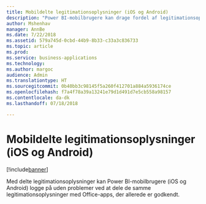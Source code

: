 ```yaml
---
title: Mobildelte legitimationsoplysninger (iOS og Android)
description: "Power BI-mobilbrugere kan drage fordel af legitimationsoplysninger, der deles med andre Microsoft-apps, som er installeret på mobilenheden, i en effektiv logonproces."
author: Mshenhav
manager: AnnBe
ms.date: 7/22/2018
ms.assetid: 579a745d-0cbd-44b9-8b33-c33a3c836733
ms.topic: article
ms.prod: 
ms.service: business-applications
ms.technology: 
ms.author: margoc
audience: Admin
ms.translationtype: HT
ms.sourcegitcommit: 0b40bb3c98145f5a260f412701a884a5936174ce
ms.openlocfilehash: f7a4f78a39a13241e79d1d491d7e5cb558a98157
ms.contentlocale: da-dk
ms.lasthandoff: 07/18/2018

---
```

# <a name="mobile-shared-credentials-ios-and-android"></a>Mobildelte legitimationsoplysninger (iOS og Android)


[!include[banner](../../../includes/banner.md)]

Med delte legitimationsoplysninger kan Power BI-mobilbrugere (iOS og Android) logge på uden problemer ved at dele de samme legitimationsoplysninger med Office-apps, der allerede er godkendt.

